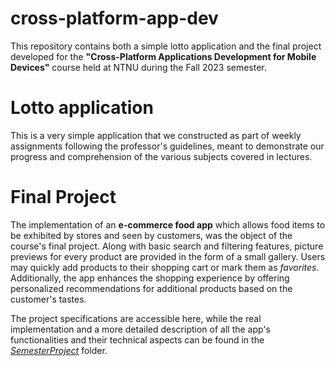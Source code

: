 # cross-platform-app-dev
This repository contains both a simple lotto application and the final project developed for the **"Cross-Platform Applications Development for Mobile Devices"** course held at NTNU during the Fall 2023 semester.

# Lotto application
This is a very simple application that we constructed as part of weekly assignments following the professor's guidelines, meant to demonstrate our progress and comprehension of the various subjects covered in lectures.

# Final Project
The implementation of an **e-commerce food app** which allows food items to be exhibited by stores and seen by customers, was the object of the course's final project. 
Along with basic search and filtering features, picture previews for every product are provided in the form of a small gallery. Users may quickly add products to their shopping cart or mark them as *favorites*. Additionally, the app enhances the shopping experience by offering personalized recommendations for additional products based on the customer's tastes.

The project specifications are accessible here, while the real implementation and a more detailed description of all the app's functionalities and their technical aspects can be found in the [_SemesterProject_](https://github.com/FrancescaGrimaldi/cross-platform-app-dev/tree/main/SemesterProject) folder.
